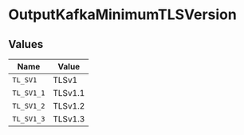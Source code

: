 # OutputKafkaMinimumTLSVersion


## Values

| Name       | Value      |
| ---------- | ---------- |
| `TL_SV1`   | TLSv1      |
| `TL_SV1_1` | TLSv1.1    |
| `TL_SV1_2` | TLSv1.2    |
| `TL_SV1_3` | TLSv1.3    |